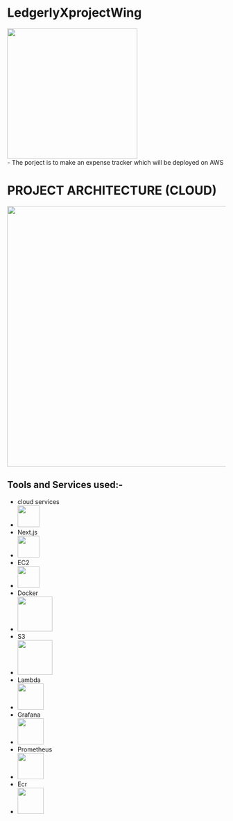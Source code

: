 # LedgerlyXprojectWing

<img src="https://github.com/user-attachments/assets/2ed977a1-f6da-48f6-9412-f8cb5412a8a7" width="300" />

<br>
- The porject is to make an expense tracker which will be deployed on AWS 

# PROJECT ARCHITECTURE (CLOUD)

<img src="https://github.com/user-attachments/assets/373d6857-c452-44d3-90f6-090236fa53bf" width="600" />
<br>

## Tools and Services used:-
- cloud services
- <a><img src="https://github.com/user-attachments/assets/2b75fc76-6b25-4717-ac75-84d30f5f1ed9" width="50"  /></a>
- Next.js
- <img src="https://github.com/user-attachments/assets/036f645f-03bc-4d17-815a-8ab76aaa4d11" width="50" />
- EC2
- <img src="https://github.com/user-attachments/assets/566d9777-a109-43f2-9b51-a7a99e4629e1" width="50" />
- Docker
- <img src="https://github.com/user-attachments/assets/a7a38bf8-7fce-458e-8e82-25258863dc8a" width="80" />
- S3
-  <img src="https://github.com/user-attachments/assets/27b8f3aa-9979-4da4-a298-7bc24cfb8b81" width="80" />
- Lambda
-  <img src="https://github.com/user-attachments/assets/7de5e288-a3cb-4f31-b768-f7f972d13527" width="60" />
- Grafana
- <img src="https://github.com/user-attachments/assets/dbd976fe-c588-4e4f-8e33-55cc81ccf598" width="60" />
- Prometheus
-  <img src="https://github.com/user-attachments/assets/5d56e722-c092-435f-90fe-fa7d4c3f4ab3" width="60" />
- Ecr
- <img src="https://github.com/user-attachments/assets/329ccd7f-0d30-4b2f-8ae5-c7a0f72feb20" width="60" />

  



 




